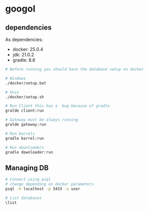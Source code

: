 # googol

## dependencies
As dependencies:
 - docker: 25.0.4
 - jdk: 21.0.2
 - gradle: 8.6


```bash
# Before running you should have the database setup on docker

# Windows
./docker/setup.bat

# Unix
./docker/setup.sh

# Run Client this has a  bug because of gradle
gralde client:run

# Gateway must be always running
gralde gateway:run 

# Run barrels
gradle barrel:run

# Run downloaders
gradle downloader:run
```


## Managing DB
```bash
# Connect using psql
# change depending on docker parameters
psql -h localhost -p 5433 -u user

# List databases
\list


```

